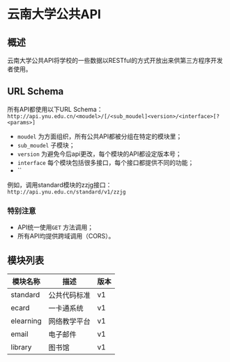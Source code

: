 # 云南大学公共API

## 概述
云南大学公共API将学校的一些数据以RESTful的方式开放出来供第三方程序开发者使用。

## URL Schema
所有API都使用以下URL Schema：
`http://api.ynu.edu.cn/<moudel>/[/<sub_moudel]<version>/<interface>[?<params>]`

- `moudel` 为方面组织，所有公共API都被分组在特定的模块里；
- `sub_moudel` 子模块；
- `version` 为避免今后api更改，每个模块的API都设定版本号；
- `interface` 每个模块包括很多接口，每个接口都提供不同的功能；
- ``

例如，调用standard模块的zzjg接口：
`http://api.ynu.edu.cn/standard/v1/zzjg`

### 特别注意
- API统一使用`GET` 方法调用；
- 所有API均提供跨域调用（CORS）。

## 模块列表

| 模块名称 | 描述 | 版本 |
| --- | --- | --- |
| standard | 公共代码标准 | v1 |
| ecard | 一卡通系统 | v1 |
| elearning | 网络教学平台 | v1 |
| email | 电子邮件 | v1 |
| library | 图书馆 | v1 |
